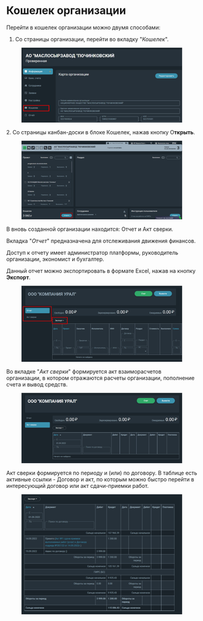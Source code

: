 # Кошелек организации

Перейти в кошелек организации можно двумя способами:

1. Со страницы организации, перейти во вкладку "_Кошелек_".

<figure><img src="../../gitbook/assets/image (130).png" alt=""><figcaption></figcaption></figure>

2\. Со страницы канбан-доски в блоке Кошелек, нажав кнопку О**ткрыть**.

<figure><img src="../../gitbook/assets/image (131).png" alt=""><figcaption></figcaption></figure>

В вновь созданной организации находится: Отчет и Акт сверки.

Вкладка "_Отчет_" предназначена для отслеживания движения финансов.

Доступ к отчету имеет администратор платформы, руководитель организации, экономист и бухгалтер.

Данный отчет можно экспортировать в формате Excel, нажав на кнопку **Экспорт**.

<figure><img src="../../gitbook/assets/image (1237).png" alt=""><figcaption></figcaption></figure>

Во вкладке "_Акт сверки_" формируется акт взаиморасчетов организации, в котором отражаются расчеты организации, пополнение счета и вывод средств.

<figure><img src="../../gitbook/assets/image (1400).png" alt=""><figcaption></figcaption></figure>

Акт сверки формируется по периоду и (или) по договору. В таблице есть активные ссылки - Договор и акт, по которым можно быстро перейти в интересующий договор или акт сдачи-приемки работ.

<figure><img src="../../gitbook/assets/image (1228).png" alt=""><figcaption></figcaption></figure>
